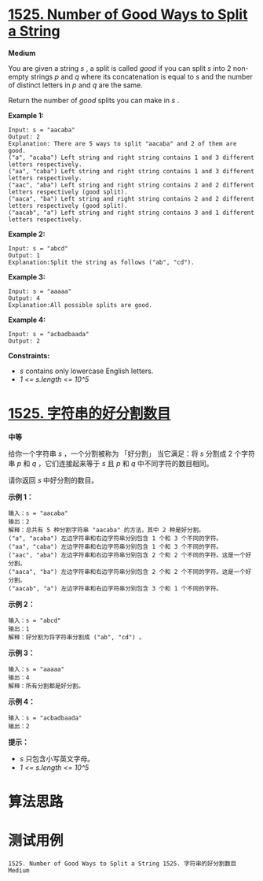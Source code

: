 # [1525. Number of Good Ways to Split a String][enTitle]

**Medium**

You are given a string  *s* , a split is called  *good*  if you can split  *s*  into 2 non-empty strings  *p*  and  *q*  where its concatenation is equal to  *s*  and the number of distinct letters in  *p*  and  *q*  are the same.

Return the number of  *good*  splits you can make in  *s* .



**Example 1:** 

```
Input: s = "aacaba"
Output: 2
Explanation: There are 5 ways to split "aacaba" and 2 of them are good. 
("a", "acaba") Left string and right string contains 1 and 3 different letters respectively.
("aa", "caba") Left string and right string contains 1 and 3 different letters respectively.
("aac", "aba") Left string and right string contains 2 and 2 different letters respectively (good split).
("aaca", "ba") Left string and right string contains 2 and 2 different letters respectively (good split).
("aacab", "a") Left string and right string contains 3 and 1 different letters respectively.

```

**Example 2:** 

```
Input: s = "abcd"
Output: 1
Explanation:Split the string as follows ("ab", "cd").

```

**Example 3:** 

```
Input: s = "aaaaa"
Output: 4
Explanation:All possible splits are good.
```

**Example 4:** 

```
Input: s = "acbadbaada"
Output: 2

```



**Constraints:** 

-  *s*  contains only lowercase English letters. 
-  *1 <= s.length <= 10^5* 


# [1525. 字符串的好分割数目][cnTitle]

**中等**

给你一个字符串  *s*  ，一个分割被称为 「好分割」 当它满足：将  *s*  分割成 2 个字符串  *p*  和  *q*  ，它们连接起来等于  *s*  且  *p*  和  *q*  中不同字符的数目相同。

请你返回  *s*  中好分割的数目。



**示例 1：** 

```
输入：s = "aacaba"
输出：2
解释：总共有 5 种分割字符串 "aacaba" 的方法，其中 2 种是好分割。
("a", "acaba") 左边字符串和右边字符串分别包含 1 个和 3 个不同的字符。
("aa", "caba") 左边字符串和右边字符串分别包含 1 个和 3 个不同的字符。
("aac", "aba") 左边字符串和右边字符串分别包含 2 个和 2 个不同的字符。这是一个好分割。
("aaca", "ba") 左边字符串和右边字符串分别包含 2 个和 2 个不同的字符。这是一个好分割。
("aacab", "a") 左边字符串和右边字符串分别包含 3 个和 1 个不同的字符。

```

**示例 2：** 

```
输入：s = "abcd"
输出：1
解释：好分割为将字符串分割成 ("ab", "cd") 。

```

**示例 3：** 

```
输入：s = "aaaaa"
输出：4
解释：所有分割都是好分割。
```

**示例 4：** 

```
输入：s = "acbadbaada"
输出：2

```



**提示：** 

-  *s*  只包含小写英文字母。 
-  *1 <= s.length <= 10^5* 




# 算法思路

# 测试用例
```
1525. Number of Good Ways to Split a String 1525. 字符串的好分割数目 Medium
```

[enTitle]: https://leetcode.com/problems/number-of-good-ways-to-split-a-string/
[cnTitle]: https://leetcode-cn.com/problems/number-of-good-ways-to-split-a-string/
